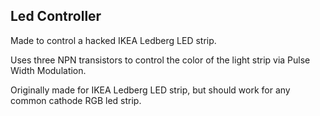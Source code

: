 ## Led Controller

Made to control a hacked IKEA Ledberg LED strip.

Uses three NPN transistors to control the color of the light strip via Pulse Width Modulation.

Originally made for IKEA Ledberg LED strip, but should work for any common cathode RGB led strip.
